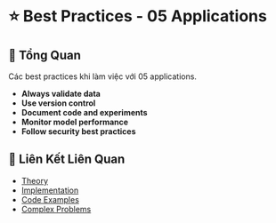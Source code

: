 # ⭐ Best Practices - 05 Applications

## 🎯 Tổng Quan

Các best practices khi làm việc với 05 applications.

- **Always validate data**
- **Use version control**
- **Document code and experiments**
- **Monitor model performance**
- **Follow security best practices**

## 🔗 Liên Kết Liên Quan

- [Theory](./THEORY_05_applications.md)
- [Implementation](./IMPLEMENTATION_05_applications.md)
- [Code Examples](./CODE_EXAMPLES_05_applications.md)
- [Complex Problems](./COMPLEX_PROBLEMS.md)
